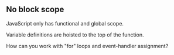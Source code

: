 ## No block scope

JavaScript only has functional and global scope. <!-- .element: class="fragment" -->

Variable definitions are hoisted to the top of the function. <!-- .element: class="fragment" -->

How can you work with "for" loops and event-handler assignment? <!-- .element: class="fragment" -->
